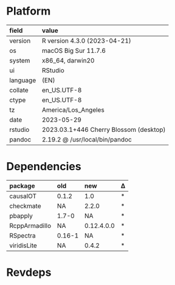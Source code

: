 # Platform

|field    |value                                  |
|:--------|:--------------------------------------|
|version  |R version 4.3.0 (2023-04-21)           |
|os       |macOS Big Sur 11.7.6                   |
|system   |x86_64, darwin20                       |
|ui       |RStudio                                |
|language |(EN)                                   |
|collate  |en_US.UTF-8                            |
|ctype    |en_US.UTF-8                            |
|tz       |America/Los_Angeles                    |
|date     |2023-05-29                             |
|rstudio  |2023.03.1+446 Cherry Blossom (desktop) |
|pandoc   |2.19.2 @ /usr/local/bin/pandoc         |

# Dependencies

|package       |old    |new        |Δ  |
|:-------------|:------|:----------|:--|
|causalOT      |0.1.2  |1.0        |*  |
|checkmate     |NA     |2.2.0      |*  |
|pbapply       |1.7-0  |NA         |*  |
|RcppArmadillo |NA     |0.12.4.0.0 |*  |
|RSpectra      |0.16-1 |NA         |*  |
|viridisLite   |NA     |0.4.2      |*  |

# Revdeps

